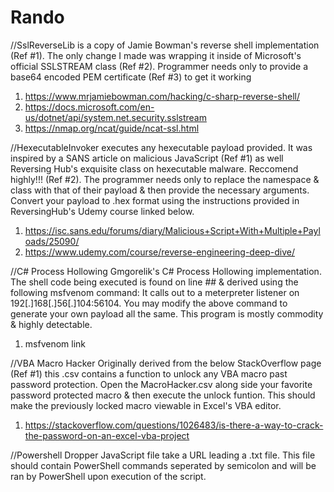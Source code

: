 # Rando
//SslReverseLib is a copy of Jamie Bowman's reverse shell implementation (Ref #1).
The only change I made was wrapping it inside of Microsoft's official SSLSTREAM class (Ref #2).
Programmer needs only to provide a base64 encoded PEM certificate (Ref #3) to get it working
1. https://www.mrjamiebowman.com/hacking/c-sharp-reverse-shell/
2. https://docs.microsoft.com/en-us/dotnet/api/system.net.security.sslstream
3. https://nmap.org/ncat/guide/ncat-ssl.html

//HexecutableInvoker executes any hexecutable payload provided. 
It was inspired by a SANS article on malicious JavaScript (Ref #1) as well Reversing Hub's exquisite class on hexecutable malware. Reccomend highly!!! (Ref #2).
The programmer needs only to replace the namespace & class with that of their payload & then provide the necessary arguments. Convert your payload to .hex format using the instructions provided in ReversingHub's Udemy course linked below.
1. https://isc.sans.edu/forums/diary/Malicious+Script+With+Multiple+Payloads/25090/
2. https://www.udemy.com/course/reverse-engineering-deep-dive/

//C# Process Hollowing
Gmgorelik's C# Process Hollowing implementation. The shell code being executed is found on line ## & derived using the following msfvenom command:
It calls out to a meterpreter listener on 192[.]168[.]56[.]104:56104. You may modify the above command to generate your own payload all the same. This program is mostly commodity & highly detectable.
1. msfvenom link

//VBA Macro Hacker
Originally derived from the below StackOverflow page (Ref #1) this .csv contains a function to unlock any VBA macro past password protection.
Open the MacroHacker.csv along side your favorite password protected macro & then execute the unlock funtion.
This should make the previously locked macro viewable in Excel's VBA editor.
1. https://stackoverflow.com/questions/1026483/is-there-a-way-to-crack-the-password-on-an-excel-vba-project

//Powershell Dropper
JavaScript file take a URL leading a .txt file. This file should contain PowerShell commands seperated by semicolon and will be ran by PowerShell upon execution of
the script.

